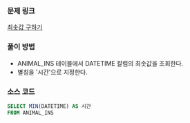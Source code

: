 ### 문제 링크
[최솟값 구하기](https://school.programmers.co.kr/learn/courses/30/lessons/59038)

### 풀이 방법
- ANIMAL_INS 테이블에서 DATETIME 칼럼의 최솟값을 조회한다.
- 별칭을 '시간'으로 지정한다.

### 소스 코드
```sql
SELECT MIN(DATETIME) AS 시간
FROM ANIMAL_INS 
```
